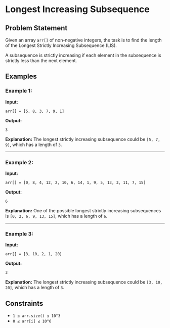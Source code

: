 # Longest Increasing Subsequence


## Problem Statement
Given an array `arr[]` of non-negative integers, the task is to find the length of the Longest Strictly Increasing Subsequence (LIS).

A subsequence is strictly increasing if each element in the subsequence is strictly less than the next element.

## Examples

### Example 1:
**Input:**
```plaintext
arr[] = [5, 8, 3, 7, 9, 1]
```
**Output:**
```plaintext
3
```
**Explanation:**
The longest strictly increasing subsequence could be `[5, 7, 9]`, which has a length of `3`.

---

### Example 2:
**Input:**
```plaintext
arr[] = [0, 8, 4, 12, 2, 10, 6, 14, 1, 9, 5, 13, 3, 11, 7, 15]
```
**Output:**
```plaintext
6
```
**Explanation:**
One of the possible longest strictly increasing subsequences is `[0, 2, 6, 9, 13, 15]`, which has a length of `6`.

---

### Example 3:
**Input:**
```plaintext
arr[] = [3, 10, 2, 1, 20]
```
**Output:**
```plaintext
3
```
**Explanation:**
The longest strictly increasing subsequence could be `[3, 10, 20]`, which has a length of `3`.

## Constraints
- `1 ≤ arr.size() ≤ 10^3`
- `0 ≤ arr[i] ≤ 10^6`

